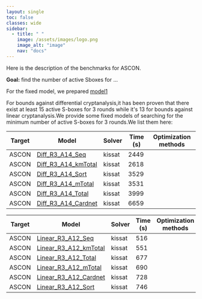 ```yaml
---
layout: single
toc: false
classes: wide
sidebar:  
  - title: " "
    image: /assets/images/logo.png
    image_alt: "image"
    nav: "docs"
---
```


Here is the description of the benchmarks for ASCON. 

**Goal:** find the number of active Sboxes for ... 

For the fixed model, we prepared [model1](\models\ASCON\test) 

For bounds against differential cryptanalysis,it has been proven that there exist at least 15 active S-boxes for 3 rounds while it's 13 for bounds against linear cryptanalysis.We provide some fixed models of searching for the minimum number of active S-boxes for 3 rounds.We list them here:

| Target | Model    | Solver  | Time (s)   | Optimization methods |
| --------| -------- | ------- |------- | ------- |
| ASCON   | [Diff_R3_A14_Seq](/models/ASCON/Diff_R3_A14_Seq.cnf)  | kissat  | 2449  |   | 
| ASCON   | [Diff_R3_A14_kmTotal](/models/ASCON/Diff_R3_A14_kmTotal.cnf)  | kissat  | 2618  |    | 
| ASCON   | [Diff_R3_A14_Sort](/models/ASCON/Diff_R3_A14_Sort.cnf)  | kissat  | 3529  |    | 
| ASCON   | [Diff_R3_A14_mTotal](/models/ASCON/Diff_R3_A14_mTotal.cnf)  | kissat  | 3531  |    | 
| ASCON   | [Diff_R3_A14_Total](/models/ASCON/Diff_R3_A14_Total.cnf)  | kissat  | 3999  |    | 
| ASCON   | [Diff_R3_A14_Cardnet](/models/ASCON/Diff_R3_A14_Cardnet.cnf)  | kissat  | 6659  |    |

| Target | Model    | Solver  | Time (s)   | Optimization methods |
| --------| -------- | ------- |------- | ------- |
| ASCON   | [Linear_R3_A12_Seq](/models/ASCON/Linear_R3_A12_Seq.cnf)  | kissat  | 516  |   | 
| ASCON   | [Linear_R3_A12_kmTotal](/models/ASCON/Linear_R3_A14_kmTotal.cnf)  | kissat  | 551  |    | 
| ASCON   | [Linear_R3_A12_Total](/models/ASCON/Linear_R3_A14_Total.cnf)  | kissat  | 677  |    | 
| ASCON   | [Linear_R3_A12_mTotal](/models/ASCON/Linear_R3_A14_mTotal.cnf)  | kissat  | 690  |    | 
| ASCON   | [Linear_R3_A12_Cardnet](/models/ASCON/Linear_R3_A14_Cardnet.cnf)  | kissat  |  728 |    | 
| ASCON   | [Linear_R3_A12_Sort](/models/ASCON/Linear_R3_A14_Sort.cnf)  | kissat  | 746  |    | 
